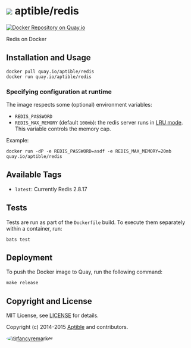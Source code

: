 # ![](https://gravatar.com/avatar/11d3bc4c3163e3d238d558d5c9d98efe?s=64) aptible/redis

[![Docker Repository on Quay.io](https://quay.io/repository/aptible/redis/status)](https://quay.io/repository/aptible/redis)

Redis on Docker

## Installation and Usage

    docker pull quay.io/aptible/redis
    docker run quay.io/aptible/redis

### Specifying configuration at runtime

The image respects some (optional) environment variables:

* `REDIS_PASSWORD`
* `REDIS_MAX_MEMORY` (default `100mb`): the redis server runs in [LRU mode](http://redis.io/topics/lru-cache). This variable controls the memory cap.

Example:

    docker run -dP -e REDIS_PASSWORD=asdf -e REDIS_MAX_MEMORY=20mb quay.io/aptible/redis

## Available Tags

* `latest`: Currently Redis 2.8.17

## Tests

Tests are run as part of the `Dockerfile` build. To execute them separately within a container, run:

    bats test

## Deployment

To push the Docker image to Quay, run the following command:

    make release

## Copyright and License

MIT License, see [LICENSE](LICENSE.md) for details.

Copyright (c) 2014-2015 [Aptible](https://www.aptible.com) and contributors.

[<img src="https://s.gravatar.com/avatar/f7790b867ae619ae0496460aa28c5861?s=60" style="border-radius: 50%;" alt="@fancyremarker" />](https://github.com/fancyremarker)
